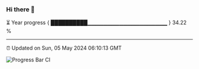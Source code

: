 ### Hi there 👋

⏳ Year progress { ██████████▁▁▁▁▁▁▁▁▁▁▁▁▁▁▁▁▁▁▁▁ } 34.22 %

---

⏰ Updated on Sun, 05 May 2024 06:10:13 GMT

![Progress Bar CI](https://github.com/Shyam-Makwana/GitHub-Actions-Demo/workflows/Progress%20Bar%20CI/badge.svg)
